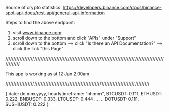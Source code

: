 Source of crypto statistics: https://developers.binance.com/docs/binance-spot-api-docs/rest-api/general-api-information

Steps to find the above endpoint:
1. visit www.binance.com
2. scroll down to the bottom and click "APIs" under "Support"
3. scroll down to the bottom ==> click "Is there an API Documentation?" ==> click the link "this Page"

////////////////////////////////////////////////////////////////////////////////////////////////////////////

This app is working as at 12 Jan 2.00am

//////////////////////////////////////////////////////////////////////////////////////////

{
    date: dd.mm.yyyy,
    hourlytimeframe: "hh:mm",
    BTCUSDT: 0.111,
    ETHUSDT: 0.222,
    BNBUSDT: 0.333,
    LTCUSDT: 0.444
    ...
    ...
    DOTUSDT: 0.111,
    SUSHIUSDT: 0.222
}